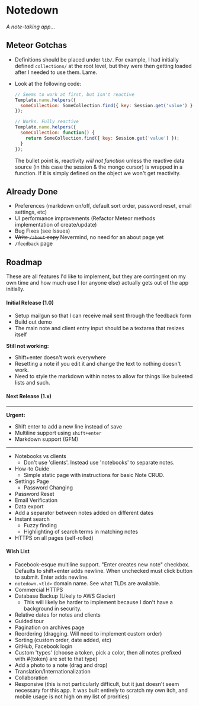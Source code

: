 # Notedown

_A note-taking app..._

## Meteor Gotchas

* Definitions should be placed under `lib/`. For example, I had initially defined `collections/` at the root level, but they were then getting loaded after I needed to use them. Lame.
* Look at the following code:

    ```js
    // Seems to work at first, but isn't reactive
    Template.name.helpers({
      someCollection: SomeCollection.find({ key: Session.get('value') })
    });

    // Works. Fully reactive
    Template.name.helpers({
      someCollection: function() {
        return SomeCollection.find({ key: Session.get('value') });
      }
    });
    ```

    The bullet point is, reactivity _will not function_ unless the reactive data source (in this case the session & the mongo cursor) is wrapped in a function. If it is simply defined on the object we won't get reactivity. 

## Already Done

* Preferences (markdown on/off, default sort order, password reset, email settings, etc)
* UI performance improvements (Refactor Meteor methods implementation of create/update)
* Bug Fixes (see Issues)
* ~~Write `/about` copy~~ Nevermind, no need for an about page yet
* `/feedback` page

## Roadmap

These are all features I'd like to implement, but they are contingent on my own time and how much use I (or anyone else) actually gets out of the app initially.

#### Initial Release (1.0)

* Setup mailgun so that I can receive mail sent through the feedback form
* Build out demo
* The main note and client entry input should be a textarea that resizes itself

**Still not working:**

* Shift+enter doesn't work everywhere
* Resetting a note if you edit it and change the text to nothing doesn't work.
* Need to style the markdown within notes to allow for things like buleeted lists and such.

#### Next Release (1.x)

---

**Urgent:**

* Shift enter to add a new line instead of save
* Multiline support using `shift+enter`
* Markdown support (GFM)

---

* Notebooks vs clients
  * Don't use 'clients'. Instead use 'notebooks' to separate notes.
* How-to Guide
  * Simple static page with instructions for basic Note CRUD.
* Settings Page
  * Password Changing
* Password Reset
* Email Verification
* Data export
* Add a separator between notes added on different dates
* Instant search
  * Fuzzy finding
  * Highlighting of search terms in matching notes
* HTTPS on all pages (self-rolled)


#### Wish List

* Facebook-esque multiline support. "Enter creates new note" checkbox. Defaults to shift+enter adds newline. When unchecked must click button to submit. Enter adds newline.
* `notedown.<tld>` domain name. See what TLDs are available.
* Commercial HTTPS
* Database Backup (Likely to AWS Glacier)
  * This will likely be harder to implement because I don't have a background in security. 
* Relative dates for notes and clients
* Guided tour
* Pagination on archives page
* Reordering (dragging. Will need to implement custom order)
* Sorting (custom order, date added, etc)
* GitHub, Facebook login
* Custom 'types' (choose a token, pick a color, then all notes prefixed with #{token} are set to that type)
* Add a photo to a note (drag and drop)
* Translation/Internationalization
* Collaboration
* Responsive (this is not particularly difficult, but it just doesn't seem necessary for this app. It was built entirely to scratch my own itch, and mobile usage is not high on my list of prorities)
